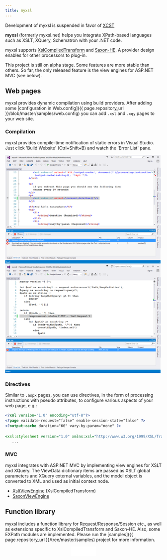 ```yaml
---
title: myxsl
---
```


<div class="note">
Development of myxsl is suspended in favor of <a href="/XCST/">XCST</a>
</div>

**myxsl** (formerly myxsl.net) helps you integrate XPath-based languages such as XSLT, XQuery, Schematron with your .NET code.

myxsl supports [XslCompiledTransform](http://msdn.microsoft.com/en-us/library/system.xml.xsl.xslcompiledtransform) and [Saxon-HE](http://saxon.sf.net/). A provider design enables for other processors to plug-in.

This project is still on alpha stage. Some features are more stable than others. So far, the only released feature is the view engines for ASP.NET MVC (see below).

Web pages
---------
myxsl provides dynamic compilation using build providers. After adding some [configuration in Web.config]({{ page.repository_url }}/blob/master/samples/web.config) you can add `.xsl` and `.xqy` pages to your web site.

### Compilation

myxsl provides compile-time notification of static errors in Visual Studio. Just click 'Build Website' (Ctrl+Shift+B) and watch the 'Error List' pane.

<a href="img/static-errors-vs-xslt.png">
   <img src="img/static-errors-vs-xslt.png" style="width: 500px;" />
</a>

<a href="img/static-errors-vs-xquery.png">
   <img src="img/static-errors-vs-xquery.png" style="width: 500px;" />
</a>

### Directives

Similar to `.aspx` pages, you can use directives, in the form of processing instructions with pseudo attributes, to configure various aspects of your web page, e.g.:

```xslt
<?xml version="1.0" encoding="utf-8"?>
<?page validate-request="false" enable-session-state="false" ?>
<?output-cache duration="60" vary-by-param="none" ?>

<xsl:stylesheet version="1.0" xmlns:xsl="http://www.w3.org/1999/XSL/Transform">
   ...
```

### MVC

myxsl integrates with ASP.NET MVC by implementing view engines for XSLT and XQuery. The ViewData dictionary items are passed as XSLT global parameters and XQuery external variables, and the model object is converted to XML and used as initial context node.

- [XsltViewEngine](http://www.nuget.org/packages/XsltViewEngine) (XslCompiledTransform)
- [SaxonViewEngine](http://www.nuget.org/packages/SaxonViewEngine)

Function library
----------------
myxsl includes a function library for Request/Response/Session etc., as well as extensions specific to XslCompiledTransform and Saxon-HE. Also, some EXPath modules are implemented. Please run the [samples]({{ page.repository_url }}/tree/master/samples) project for more information.

<div style="text-align: center">
   <iframe src="/github-btn.html?user={{site.github.owner_name}}&repo=myxsl&type=star&size=large" frameborder="0" scrolling="0" width="80px" height="30px"></iframe>
</div>